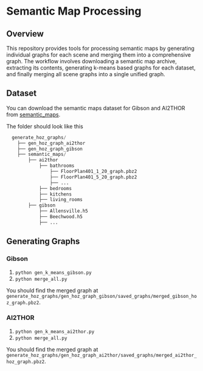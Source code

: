 # Semantic Map Processing

## Overview

This repository provides tools for processing semantic maps by generating individual graphs for each scene and merging them into a comprehensive graph. The workflow involves downloading a semantic map archive, extracting its contents, generating k-means based graphs for each dataset, and finally merging all scene graphs into a single unified graph.

## Dataset

You can download the semantic maps dataset for Gibson and AI2THOR from [semantic_maps](https://!!!!!!!!!!).

The folder should look like this
```python
  generate_hoz_graphs/ 
    ├── gen_hoz_graph_ai2thor
    ├── gen_hoz_graph_gibson
    ├── semantic_maps/
        ├── ai2thor
            ├── bathrooms
                ├── FloorPlan401_1_20_graph.pbz2
                ├── FloorPlan401_5_20_graph.pbz2
                ├── ...
            ├── bedrooms
            ├── kitchens
            ├── living_rooms
        ├── gibson
            ├── Allensville.h5
            ├── Beechwood.h5
            ├── ...
```

## Generating Graphs

### Gibson
1. `python gen_k_means_gibson.py`
2. `python merge_all.py`

You should find the merged graph at `generate_hoz_graphs/gen_hoz_graph_gibson/saved_graphs/merged_gibson_hoz_graph.pbz2`.

### AI2THOR
1. `python gen_k_means_ai2thor.py`
2. `python merge_all.py`

You should find the merged graph at `generate_hoz_graphs/gen_hoz_graph_ai2thor/saved_graphs/merged_ai2thor_hoz_graph.pbz2`.
